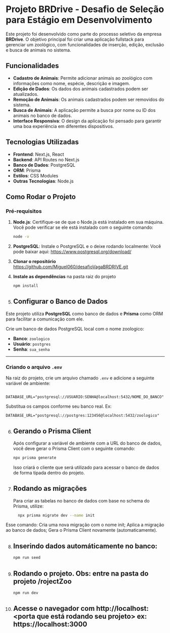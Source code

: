 # Projeto BRDrive - Desafio de Seleção para Estágio em Desenvolvimento

Este projeto foi desenvolvido como parte do processo seletivo da empresa **BRDrive**. O objetivo principal foi criar uma aplicação fullstack para gerenciar um zoológico, com funcionalidades de inserção, edição, exclusão e busca de animais no sistema.

## Funcionalidades

- **Cadastro de Animais**: Permite adicionar animais ao zoológico com informações como nome, espécie, descrição e imagem.
- **Edição de Dados**: Os dados dos animais cadastrados podem ser atualizados.
- **Remoção de Animais**: Os animais cadastrados podem ser removidos do sistema.
- **Busca de Animais**: A aplicação permite a busca por nome ou ID dos animais no banco de dados.
- **Interface Responsiva**: O design da aplicação foi pensado para garantir uma boa experiência em diferentes dispositivos.

## Tecnologias Utilizadas

- **Frontend**: Next.js, React
- **Backend**: API Routes no Next.js
- **Banco de Dados**: PostgreSQL
- **ORM**: Prisma
- **Estilos**: CSS Modules
- **Outras Tecnologias**: Node.js

## Como Rodar o Projeto

### Pré-requisitos

1. **Node.js**: Certifique-se de que o Node.js está instalado em sua máquina. Você pode verificar se ele está instalado com o seguinte comando:

   ```bash
   node -v

2. **PostgreSQL**: Instale o  PostgreSQL e o deixe rodando localmente:
  Você pode baixar aqui:
  https://www.postgresql.org/download/

3. **Clonar o repositório** https://github.com/Miguel060/desafioVagaBRDRIVE.git 

4. **Instale as dependências** na pasta raiz do projeto 
   ```bash
   npm install

5. ## Configurar o Banco de Dados
  Este projeto utiliza **PostgreSQL** como banco de dados e **Prisma** como ORM para facilitar a comunicação com ele.

Crie um banco de dados PostgreSQL local com o nome zoologico:

- **Banco**: `zoologico`  
- **Usuário**: `postgres`  
- **Senha**: `sua_senha`  

---

### Criando o arquivo `.env`

Na raiz do projeto, crie um arquivo chamado `.env` e adicione a seguinte variável de ambiente:

```env
  DATABASE_URL="postgresql://USUARIO:SENHA@localhost:5432/NOME_DO_BANCO"
```
Substitua os campos conforme seu banco real. Ex:
```env
DATABASE_URL="postgresql://postgres:123456@localhost:5432/zoologico"
```
 6. ## Gerando o Prisma Client
    Após configurar a variável de ambiente com a URL do banco de dados, você deve gerar o Prisma Client com o seguinte comando:
    ```bash
    npx prisma generate
    ```
    Isso criará o cliente que será utilizado para acessar o banco de dados de forma tipada dentro do projeto.

7. ## Rodando as migrações
    Para criar as tabelas no banco de dados com base no schema do Prisma, utilize:
    ```bash
      npx prisma migrate dev --name init
     ```
  Esse comando:
    Cria uma nova migração com o nome init;
    Aplica a migração ao banco de dados;
    Gera o Prisma Client novamente (automaticamente).
    
8. ## Inserindo dados automáticamente no banco:
     ```bash
    npm run seed

9. ## Rodando o projeto. Obs: entre na pasta do projeto /rojectZoo
    ```bash
    npm run dev
    ```
10. ## Acesse o navegador com http://localhost:<porta que está rodando seu projeto> ex: https://localhost:3000

